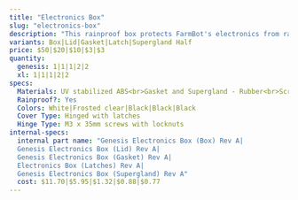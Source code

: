 ```yaml
---
title: "Electronics Box"
slug: "electronics-box"
description: "This rainproof box protects FarmBot's electronics from rain and debris. It features an easy-to-use tool-less double latch design for quickly opening and closing the box, a rubber gasket to keep moisture out, and a custom gland for all of FarmBot's cables to be passed through. The lid, latches, and box are made of UV stabilized materials."
variants: Box|Lid|Gasket|Latch|Supergland Half
price: $50|$20|$10|$3|$3
quantity:
  genesis: 1|1|1|2|2
  xl: 1|1|1|2|2
specs:
  Materials: UV stabilized ABS<br>Gasket and Supergland - Rubber<br>Screws and Nuts - Stainless steel
  Rainproof?: Yes
  Colors: White|Frosted clear|Black|Black|Black
  Cover Type: Hinged with latches
  Hinge Type: M3 x 35mm screws with locknuts
internal-specs:
  internal part name: "Genesis Electronics Box (Box) Rev A|
  Genesis Electronics Box (Lid) Rev A|
  Genesis Electronics Box (Gasket) Rev A|
  Electronics Box (Latches) Rev A|
  Genesis Electronics Box (Supergland) Rev A"
  cost: $11.70|$5.95|$1.32|$0.88|$0.77
---
```

